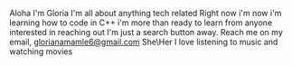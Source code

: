 Aloha I'm Gloria
I'm all about anything tech related
Right now i'm now i'm learning how to code in C++
i'm more than ready to learn from anyone interested in reaching out
I'm just a search button away. Reach me on my email, glorianamamle6@gmail.com
She\Her
I love listening to music and watching movies


